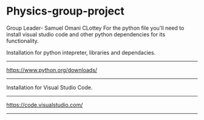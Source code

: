 # Physics-group-project
Group Leader- Samuel Omani CLottey
For the python file you'll need to install visual studio code and other python dependencies for its functionality.

Installation for python intepreter, libraries and dependacies.
*********************************
https://www.python.org/downloads/
*********************************

Installation for Visual Studio Code.
******************************
https://code.visualstudio.com/
******************************
